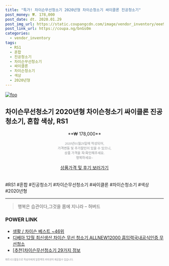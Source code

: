 ```yaml
--- 
title: "특가! 차이슨무선청소기 2020년형 차이슨청소기 싸이클론 진공청소기" 
post_money: ₩. 178,000 
post_date: dt. 2020.01.29 
post_img_url: https://static.coupangcdn.com/image/vendor_inventory/eee9/aede20529d9dff45a4cf0aa6ecf047f76665cde34b3a607920a119a30de6.jpg 
post_link_url: https://coupa.ng/bnGs0m 
categories: 
  - vendor_inventory 
tags: 
  - RS1 
  - 혼합 
  - 진공청소기 
  - 차이슨무선청소기 
  - 싸이클론 
  - 차이슨청소기 
  - 색상 
  - 2020년형 
--- 
```

[![foo](https://static.coupangcdn.com/image/vendor_inventory/eee9/aede20529d9dff45a4cf0aa6ecf047f76665cde34b3a607920a119a30de6.jpg)](https://coupa.ng/bnGs0m) 

## 차이슨무선청소기 2020년형 차이슨청소기 싸이클론 진공청소기, 혼합 색상, RS1 
<p style="text-align: center;">**₩ 178,000**</p> 
<p style="text-align: center;"><span style="color: #898c8f; font-family: Georgia,Times,serif; font-size: 0.75em;">2020년01월29일에 작성되어, <br>가격변동 및 추가할인이 있을 수 있으니,<br> 상품 가격을 꼭!확인해주세요.<br>행복하세요~</span> 
</p>	 
<div markdown="0" style="text-align: center;"><a href="https://coupa.ng/bnGs0m" class="btn btn--success">상품가격 및 후기 보러가기</a></div> 
<br><br> 
  #RS1 #혼합 #진공청소기 #차이슨무선청소기 #싸이클론 #차이슨청소기 #색상 #2020년형 
<hr> 

> 행복은 습관이다,그것을 몸에 지니라 – 허버드 


### POWER LINK

* <a href="https://blog.naver.com/santokki14/221788405414" target="_blank">생활 / 차이슨 베스트 ~46위</a>
* <a href="https://blog.naver.com/santokki14/221785628085" target="_blank">디베아 12월 최신생산 차이슨 무선 청소기 ALLNEW12000 흡입력국내공식인증 무선청소</a>
* <a href="https://blog.naver.com/fasyy4321/221784805419" target="_blank">[추천]차이슨무선청소기 29가지 정보</a>

<span style="color: #898c8f; font-family: Georgia,Times,serif; font-size: 0.55em;">파트너스활동으로 작성자에게 일정액의 커미션이 제공될수 있습니다.</span> 
